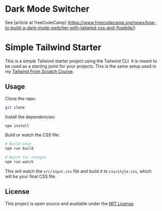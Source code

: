 # Dark Mode Switcher 
See [article at freeCodeCamp] (https://www.freecodecamp.org/news/how-to-build-a-dark-mode-switcher-with-tailwind-css-and-flowbite/)

# Simple Tailwind Starter

This is a simple Tailwind starter project using the Tailwind CLI. It is meant to be used as a starting point for your projects. This is the same setup used in my [Tailwind From Scratch Course](https://www.traversymedia.com/tailwind-css-course).

## Usage

Clone the repo:

```bash
git clone
```

Install the dependencies:

```bash
npm install
```

Build or watch the CSS file:

```bash
# Build once
npm run build

# Watch for changes
npm run watch
```

This will watch the `src/input.css` file and build it to `css/style.css`, which will be your final CSS file.

## License

This project is open source and available under the [MIT License](LICENSE).
